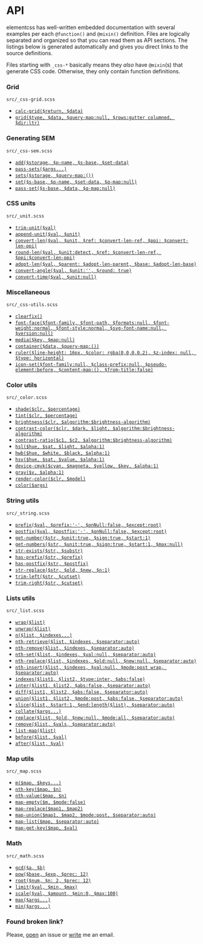 # API

elementcss has well-written embedded documentation with several examples per each `@function()` and `@mixin()` definition. Files are logically separated and organized so that you can read them as API sections. The listings below is generated automatically and gives you direct links to the source definitions.

Files starting with `_css-*` basically means they *also* have `@mixin`(s) that generate CSS code. Otherwise, they only contain function definitions.

### Grid 
`src/_css-grid.scss`

- [`calc-grid($return, $data)`](https://github.com/timfayz/elementcss/blob/master/src/_css-grid.scss#L18)
- [`grid($type, $data, $query-map:null, $rows:gutter columned, $dir:ltr)`](https://github.com/timfayz/elementcss/blob/master/src/_css-grid.scss#L201)

### Generating SEM 
`src/_css-sem.scss`

- [`add($storage, $p-name, $s-base, $set-data)`](https://github.com/timfayz/elementcss/blob/master/src/_css-sem.scss#L167)
- [`pass-sets($args...)`](https://github.com/timfayz/elementcss/blob/master/src/_css-sem.scss#L182)
- [`sets($storage, $query-map:())`](https://github.com/timfayz/elementcss/blob/master/src/_css-sem.scss#L189)
- [`set($s-base, $p-name, $set-data, $q-map:null)`](https://github.com/timfayz/elementcss/blob/master/src/_css-sem.scss#L280)
- [`pass-set($s-base, $data, $q-map:null)`](https://github.com/timfayz/elementcss/blob/master/src/_css-sem.scss#L287)

### CSS units
`src/_unit.scss`

- [`trim-unit($val)`](https://github.com/timfayz/elementcss/blob/master/src/_unit.scss#L53)
- [`append-unit($val, $unit)`](https://github.com/timfayz/elementcss/blob/master/src/_unit.scss#L63)
- [`convert-len($val, $unit, $ref: $convert-len-ref, $ppi: $convert-len-ppi)`](https://github.com/timfayz/elementcss/blob/master/src/_unit.scss#L94)
- [`round-len($val, $unit:detect, $ref: $convert-len-ref, $ppi:$convert-len-ppi)`](https://github.com/timfayz/elementcss/blob/master/src/_unit.scss#L155)
- [`adopt-len($val, $parent: $adopt-len-parent, $base: $adopt-len-base)`](https://github.com/timfayz/elementcss/blob/master/src/_unit.scss#L236)
- [`convert-angle($val, $unit:'', $round: true)`](https://github.com/timfayz/elementcss/blob/master/src/_unit.scss#L260)
- [`convert-time($val, $unit:null)`](https://github.com/timfayz/elementcss/blob/master/src/_unit.scss#L303)

### Miscellaneous 
`src/_css-utils.scss`

- [`clearfix()`](https://github.com/timfayz/elementcss/blob/master/src/_css-utils.scss#L6)
- [`font-face($font-family, $font-path, $formats:null, $font-weight:normal, $font-style:normal, $svg-font-name:null, $version:null)`](https://github.com/timfayz/elementcss/blob/master/src/_css-utils.scss#L25)
- [`media($key, $map:null)`](https://github.com/timfayz/elementcss/blob/master/src/_css-utils.scss#L79)
- [`container($data, $query-map:())`](https://github.com/timfayz/elementcss/blob/master/src/_css-utils.scss#L144)
- [`ruler($line-height: 16px, $color: rgba(0,0,0,0.2), $z-index: null, $type: horizontal)`](https://github.com/timfayz/elementcss/blob/master/src/_css-utils.scss#L219)
- [`icon-set($font-family:null, $class-prefix:null, $pseudo-element:before, $content-map:(), $from-title:false)`](https://github.com/timfayz/elementcss/blob/master/src/_css-utils.scss#L260)

### Color utils 
`src/_color.scss`

- [`shade($clr, $percentage)`](https://github.com/timfayz/elementcss/blob/master/src/_color.scss#L10)
- [`tint($clr, $percentage)`](https://github.com/timfayz/elementcss/blob/master/src/_color.scss#L21)
- [`brightness($clr, $algorithm:$brightness-algorithm)`](https://github.com/timfayz/elementcss/blob/master/src/_color.scss#L78)
- [`contrast-color($clr, $dark, $light, $algorithm:$brightness-algorithm)`](https://github.com/timfayz/elementcss/blob/master/src/_color.scss#L92)
- [`contrast-ratio($c1, $c2, $algorithm:$brightness-algorithm)`](https://github.com/timfayz/elementcss/blob/master/src/_color.scss#L107)
- [`hsl($hue, $sat, $light, $alpha:1)`](https://github.com/timfayz/elementcss/blob/master/src/_color.scss#L171)
- [`hwb($hue, $white, $black, $alpha:1)`](https://github.com/timfayz/elementcss/blob/master/src/_color.scss#L205)
- [`hsv($hue, $sat, $value, $alpha:1)`](https://github.com/timfayz/elementcss/blob/master/src/_color.scss#L241)
- [`device-cmyk($cyan, $magneta, $yellow, $key, $alpha:1)`](https://github.com/timfayz/elementcss/blob/master/src/_color.scss#L275)
- [`gray($v, $alpha:1)`](https://github.com/timfayz/elementcss/blob/master/src/_color.scss#L292)
- [`render-color($clr, $model)`](https://github.com/timfayz/elementcss/blob/master/src/_color.scss#L306)
- [`color($args)`](https://github.com/timfayz/elementcss/blob/master/src/_color.scss#L401)

### String utils 
`src/_string.scss`

- [`prefix($val, $prefix:'-', $onNull:false, $except:root)`](https://github.com/timfayz/elementcss/blob/master/src/_string.scss#L10)
- [`postfix($val, $postfix:'-', $onNull:false, $except:root)`](https://github.com/timfayz/elementcss/blob/master/src/_string.scss#L22)
- [`get-number($str, $unit:true, $sign:true, $start:1)`](https://github.com/timfayz/elementcss/blob/master/src/_string.scss#L135)
- [`get-numbers($str, $unit:true, $sign:true, $start:1, $max:null)`](https://github.com/timfayz/elementcss/blob/master/src/_string.scss#L149)
- [`str-exists($str, $substr)`](https://github.com/timfayz/elementcss/blob/master/src/_string.scss#L169)
- [`has-prefix($str, $prefix)`](https://github.com/timfayz/elementcss/blob/master/src/_string.scss#L182)
- [`has-postfix($str, $postfix)`](https://github.com/timfayz/elementcss/blob/master/src/_string.scss#L200)
- [`str-replace($str, $old, $new, $n:1)`](https://github.com/timfayz/elementcss/blob/master/src/_string.scss#L261)
- [`trim-left($str, $cutset)`](https://github.com/timfayz/elementcss/blob/master/src/_string.scss#L289)
- [`trim-right($str, $cutset)`](https://github.com/timfayz/elementcss/blob/master/src/_string.scss#L312)

### Lists utils 
`src/_list.scss`

- [`wrap($list)`](https://github.com/timfayz/elementcss/blob/master/src/_list.scss#L10)
- [`unwrap($list)`](https://github.com/timfayz/elementcss/blob/master/src/_list.scss#L20)
- [`n($list, $indexes...)`](https://github.com/timfayz/elementcss/blob/master/src/_list.scss#L35)
- [`nth-retrieve($list, $indexes, $separator:auto)`](https://github.com/timfayz/elementcss/blob/master/src/_list.scss#L69)
- [`nth-remove($list, $indexes, $separator:auto)`](https://github.com/timfayz/elementcss/blob/master/src/_list.scss#L146)
- [`nth-set($list, $indexes, $val:null, $separator:auto)`](https://github.com/timfayz/elementcss/blob/master/src/_list.scss#L166)
- [`nth-replace($list, $indexes, $old:null, $new:null, $separator:auto)`](https://github.com/timfayz/elementcss/blob/master/src/_list.scss#L188)
- [`nth-insert($list, $indexes, $val:null, $mode:post wrap, $separator:auto)`](https://github.com/timfayz/elementcss/blob/master/src/_list.scss#L219)
- [`indexes($list1, $list2, $type:inter, $abs:false)`](https://github.com/timfayz/elementcss/blob/master/src/_list.scss#L243)
- [`inter($list1, $list2, $abs:false, $separator:auto)`](https://github.com/timfayz/elementcss/blob/master/src/_list.scss#L297)
- [`diff($list1, $list2, $abs:false, $separator:auto)`](https://github.com/timfayz/elementcss/blob/master/src/_list.scss#L315)
- [`union($list1, $list2, $mode:post, $abs:false, $separator:auto)`](https://github.com/timfayz/elementcss/blob/master/src/_list.scss#L337)
- [`slice($list, $start:1, $end:length($list), $separator:auto)`](https://github.com/timfayz/elementcss/blob/master/src/_list.scss#L362)
- [`collate($args...)`](https://github.com/timfayz/elementcss/blob/master/src/_list.scss#L398)
- [`replace($list, $old, $new:null, $mode:all, $separator:auto)`](https://github.com/timfayz/elementcss/blob/master/src/_list.scss#L514)
- [`remove($list, $vals, $separator:auto)`](https://github.com/timfayz/elementcss/blob/master/src/_list.scss#L582)
- [`list-map($list)`](https://github.com/timfayz/elementcss/blob/master/src/_list.scss#L596)
- [`before($list, $val)`](https://github.com/timfayz/elementcss/blob/master/src/_list.scss#L616)
- [`after($list, $val)`](https://github.com/timfayz/elementcss/blob/master/src/_list.scss#L635)

### Map utils 
`src/_map.scss`

- [`m($map, $keys...)`](https://github.com/timfayz/elementcss/blob/master/src/_map.scss#L13)
- [`nth-key($map, $n)`](https://github.com/timfayz/elementcss/blob/master/src/_map.scss#L28)
- [`nth-value($map, $n)`](https://github.com/timfayz/elementcss/blob/master/src/_map.scss#L36)
- [`map-empty($m, $mode:false)`](https://github.com/timfayz/elementcss/blob/master/src/_map.scss#L49)
- [`map-replace($map1, $map2)`](https://github.com/timfayz/elementcss/blob/master/src/_map.scss#L69)
- [`map-union($map1, $map2, $mode:post, $separator:auto)`](https://github.com/timfayz/elementcss/blob/master/src/_map.scss#L86)
- [`map-list($map, $separator:auto)`](https://github.com/timfayz/elementcss/blob/master/src/_map.scss#L110)
- [`map-get-key($map, $val)`](https://github.com/timfayz/elementcss/blob/master/src/_map.scss#L123)

### Math 
`src/_math.scss`

- [`gcd($a, $b)`](https://github.com/timfayz/elementcss/blob/master/src/_math.scss#L10)
- [`pow($base, $exp, $prec: 12)`](https://github.com/timfayz/elementcss/blob/master/src/_math.scss#L24)
- [`root($num, $n: 2, $prec: 12)`](https://github.com/timfayz/elementcss/blob/master/src/_math.scss#L52)
- [`limit($val, $min, $max)`](https://github.com/timfayz/elementcss/blob/master/src/_math.scss#L64)
- [`scale($val, $amount, $min:0, $max:100)`](https://github.com/timfayz/elementcss/blob/master/src/_math.scss#L76)
- [`max($args...)`](https://github.com/timfayz/elementcss/blob/master/src/_math.scss#L93)
- [`min($args...)`](https://github.com/timfayz/elementcss/blob/master/src/_math.scss#L103)

### Found broken link?
Please, [open](https://github.com/timfayz/elementcss/issues) an issue or [write](mailto:timfayz.only@gmail.com?subject=elementcss.%20Issue) me an email. 